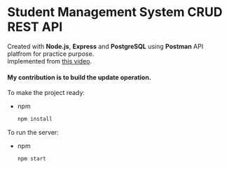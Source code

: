 # Student Management System CRUD REST API
Created with <strong>Node.js</strong>, <strong>Express</strong> and <strong>PostgreSQL</strong> using **Postman** API platfrom for practice purpose. <br>
Implemented from [this video](https://www.youtube.com/watch?v=DihOP19LQdg&t=1501s). <br>
#### My contribution is to build the update operation. <br>
To make the project ready:
* npm
  ```sh
  npm install
  ```
To run the server:
* npm
  ```sh
  npm start
  ```
